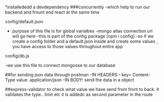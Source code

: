 \*installededd a devdependency ###concurrently
-which help to run our backend and frount end react at the same time

config/default.json

- purpose of this file is for global varialbes
  -mongo atlas connection url will go here
  -this is part of the config package [npm i config]
  -so if we create a config folder and a default.json inside and create some values , you
  have access to those values throughout entire app

config/db.js

-we use this file to connect mongoose to our database

##for sending json data through postman
-IN HEADERS:- key= Content-Type value: application/json
-IN BODY: send the data in a object

##express-validator
to check what value we have send from front to back. it validates the type.. limit etc
it is addedc as second parameter in the route
